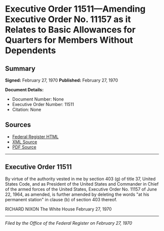 # Executive Order 11511—Amending Executive Order No. 11157 as it Relates to Basic Allowances for Quarters for Members Without Dependents

## Summary

**Signed:** February 27, 1970
**Published:** February 27, 1970

**Document Details:**
- Document Number: None
- Executive Order Number: 11511
- Citation: None

## Sources
- [Federal Register HTML](https://www.presidency.ucsb.edu/documents/executive-order-11511-amending-executive-order-no-11157-it-relates-basic-allowances-for)
- [XML Source](None)
- [PDF Source](None)

---

## Executive Order 11511

By virtue of the authority vested in me by section 403 (g) of title 37, United States Code, and as President of the United States and Commander in Chief of the armed forces of the United States, Executive Order No. 11157 of June 22, 1964, as amended, is further amended by deleting the words "at his permanent station" in clause (b) of section 403 thereof.

RICHARD NIXON
The White House
February 27, 1970

---

*Filed by the Office of the Federal Register on February 27, 1970*
